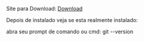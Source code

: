 Site para Download:
<a href="https://git-scm.com/downloads" target="_blank">Download</a>


Depois de instalado veja se esta realmente instalado:

abra seu prompt de comando ou cmd: git --version
